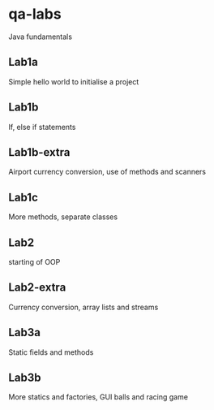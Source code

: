 # qa-labs
Java fundamentals

## Lab1a
Simple hello world to initialise a project

## Lab1b
If, else if statements 

## Lab1b-extra
Airport currency conversion, use of methods and scanners

## Lab1c
More methods, separate classes

## Lab2 
starting of OOP

## Lab2-extra
Currency conversion, array lists and streams

## Lab3a
Static fields and methods

## Lab3b
More statics and factories, GUI balls and racing game